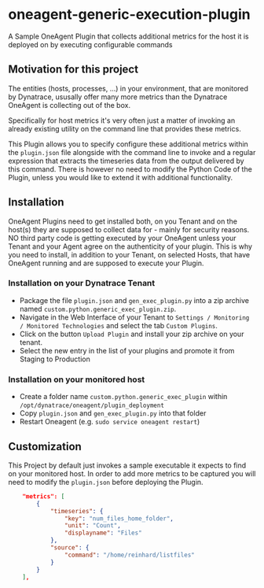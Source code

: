 # oneagent-generic-execution-plugin
A Sample OneAgent Plugin that collects additional metrics for the host it is deployed on by executing configurable commands

## Motivation for this project
The entities (hosts, processes, ...) in your environment, that are monitored by Dynatrace, ususally offer many more metrics than the Dynatrace OneAgent is collecting out of the box.

Specifically for host metrics it's very often just a matter of invoking an already existing utility on the command line that provides these metrics.

This Plugin allows you to specify configure these additional metrics within the `plugin.json` file alongside with the command line to invoke and a regular expression that extracts the timeseries data from the output delivered by this command.
There is however no need to modify the Python Code of the Plugin, unless you would like to extend it with additional functionality.

## Installation
OneAgent Plugins need to get installed both, on you Tenant and on the host(s) they are supposed to collect data for - mainly for security reasons. NO third party code is getting executed by your OneAgent unless your Tenant and your Agent agree on the authenticity of your plugin.
This is why you need to install, in addition to your Tenant, on selected Hosts, that have OneAgent running and are supposed to execute your Plugin.
### Installation on your Dynatrace Tenant
* Package the file `plugin.json` and `gen_exec_plugin.py` into a zip archive named `custom.python.generic_exec_plugin.zip`.
* Navigate in the Web Interface of your Tenant to `Settings / Monitoring / Monitored Technologies` and select the tab `Custom Plugins`.
* Click on the button `Upload Plugin` and install your zip archive on your tenant.
* Select the new entry in the list of your plugins and promote it from Staging to Production
### Installation on your monitored host
* Create a folder name `custom.python.generic_exec_plugin` within `/opt/dynatrace/oneagent/plugin_deployment`
* Copy `plugin.json` and `gen_exec_plugin.py` into that folder
* Restart Oneagent (e.g. `sudo service oneagent restart`)

## Customization
This Project by default just invokes a sample executable it expects to find on your monitored host.
In order to add more metrics to be captured you will need to modify the `plugin.json` before deploying the Plugin.

```json
    "metrics": [
        {
            "timeseries": {
                "key": "num_files_home_folder",
                "unit": "Count",
                "displayname": "Files"
            },
            "source": {
                "command": "/home/reinhard/listfiles"
            }
        }
    ],
```
